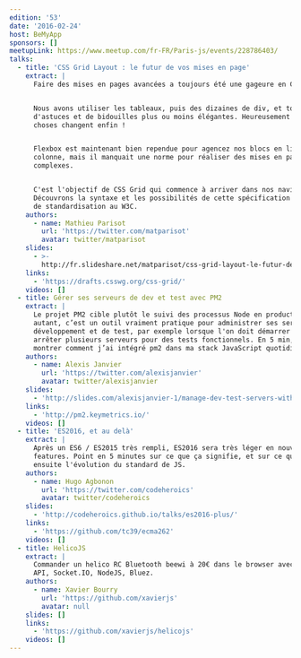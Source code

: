 ```yaml
---
edition: '53'
date: '2016-02-24'
host: BeMyApp
sponsors: []
meetupLink: https://www.meetup.com/fr-FR/Paris-js/events/228786403/
talks:
  - title: 'CSS Grid Layout : le futur de vos mises en page'
    extract: |
      Faire des mises en pages avancées a toujours été une gageure en CSS.


      Nous avons utiliser les tableaux, puis des dizaines de div, et tout un tas
      d'astuces et de bidouilles plus ou moins élégantes. Heureusement les
      choses changent enfin !


      Flexbox est maintenant bien rependue pour agencez nos blocs en ligne ou en
      colonne, mais il manquait une norme pour réaliser des mises en pages
      complexes.


      C'est l'objectif de CSS Grid qui commence à arriver dans nos navigateurs.
      Découvrons la syntaxe et les possibilités de cette spécification en cours
      de standardisation au W3C.
    authors:
      - name: Mathieu Parisot
        url: 'https://twitter.com/matparisot'
        avatar: twitter/matparisot
    slides:
      - >-
        http://fr.slideshare.net/matparisot/css-grid-layout-le-futur-de-vos-mises-en-page
    links:
      - 'https://drafts.csswg.org/css-grid/'
    videos: []
  - title: Gérer ses serveurs de dev et test avec PM2
    extract: |
      Le projet PM2 cible plutôt le suivi des processus Node en production. Pour
      autant, c’est un outil vraiment pratique pour administrer ses serveurs de
      développement et de test, par exemple lorsque l'on doit démarrer et
      arrêter plusieurs serveurs pour des tests fonctionnels. En 5 min, je peux
      montrer comment j’ai intégré pm2 dans ma stack JavaScript quotidienne.
    authors:
      - name: Alexis Janvier
        url: 'https://twitter.com/alexisjanvier'
        avatar: twitter/alexisjanvier
    slides:
      - 'http://slides.com/alexisjanvier-1/manage-dev-test-servers-with-pm2#/'
    links:
      - 'http://pm2.keymetrics.io/'
    videos: []
  - title: 'ES2016, et au delà'
    extract: |
      Après un ES6 / ES2015 très rempli, ES2016 sera très léger en nouvelles
      features. Point en 5 minutes sur ce que ça signifie, et sur ce que sera
      ensuite l'évolution du standard de JS.
    authors:
      - name: Hugo Agbonon
        url: 'https://twitter.com/codeheroics'
        avatar: twitter/codeheroics
    slides:
      - 'http://codeheroics.github.io/talks/es2016-plus/'
    links:
      - 'https://github.com/tc39/ecma262'
    videos: []
  - title: HelicoJS
    extract: |
      Commander un helico RC Bluetooth beewi à 20€ dans le browser avec GamePAD
      API, Socket.IO, NodeJS, Bluez.
    authors:
      - name: Xavier Bourry
        url: 'https://github.com/xavierjs'
        avatar: null
    slides: []
    links:
      - 'https://github.com/xavierjs/helicojs'
    videos: []
---
```


